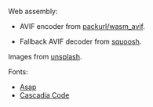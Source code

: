 Web assembly:

- AVIF encoder from [packurl/wasm_avif](https://github.com/packurl/wasm_avif).


- Fallback AVIF decoder from [squoosh](https://github.com/GoogleChromeLabs/squoosh/tree/dev/codecs/avif).
  
  

Images from [unsplash](https://unsplash.com/).


Fonts:

- [Asap](https://github.com/Omnibus-Type/Asap)
- [Cascadia Code](https://github.com/microsoft/cascadia-code)
